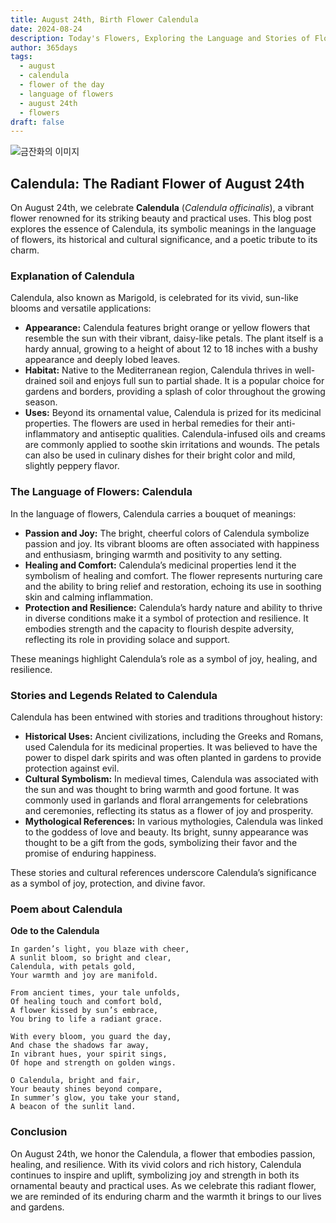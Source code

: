```yaml
---
title: August 24th, Birth Flower Calendula
date: 2024-08-24
description: Today's Flowers, Exploring the Language and Stories of Flowers Calendula
author: 365days
tags:
  - august
  - calendula
  - flower of the day
  - language of flowers
  - august 24th
  - flowers
draft: false
---
```


![금잔화의 이미지](https://cdn.pixabay.com/photo/2018/07/10/11/11/marigold-3528402_1280.jpg#center)



## Calendula: The Radiant Flower of August 24th

On August 24th, we celebrate **Calendula** (*Calendula officinalis*), a vibrant flower renowned for its striking beauty and practical uses. This blog post explores the essence of Calendula, its symbolic meanings in the language of flowers, its historical and cultural significance, and a poetic tribute to its charm.

### Explanation of Calendula

Calendula, also known as Marigold, is celebrated for its vivid, sun-like blooms and versatile applications:

- **Appearance:** Calendula features bright orange or yellow flowers that resemble the sun with their vibrant, daisy-like petals. The plant itself is a hardy annual, growing to a height of about 12 to 18 inches with a bushy appearance and deeply lobed leaves.
- **Habitat:** Native to the Mediterranean region, Calendula thrives in well-drained soil and enjoys full sun to partial shade. It is a popular choice for gardens and borders, providing a splash of color throughout the growing season.
- **Uses:** Beyond its ornamental value, Calendula is prized for its medicinal properties. The flowers are used in herbal remedies for their anti-inflammatory and antiseptic qualities. Calendula-infused oils and creams are commonly applied to soothe skin irritations and wounds. The petals can also be used in culinary dishes for their bright color and mild, slightly peppery flavor.

### The Language of Flowers: Calendula

In the language of flowers, Calendula carries a bouquet of meanings:

- **Passion and Joy:** The bright, cheerful colors of Calendula symbolize passion and joy. Its vibrant blooms are often associated with happiness and enthusiasm, bringing warmth and positivity to any setting.
- **Healing and Comfort:** Calendula’s medicinal properties lend it the symbolism of healing and comfort. The flower represents nurturing care and the ability to bring relief and restoration, echoing its use in soothing skin and calming inflammation.
- **Protection and Resilience:** Calendula’s hardy nature and ability to thrive in diverse conditions make it a symbol of protection and resilience. It embodies strength and the capacity to flourish despite adversity, reflecting its role in providing solace and support.

These meanings highlight Calendula’s role as a symbol of joy, healing, and resilience.

### Stories and Legends Related to Calendula

Calendula has been entwined with stories and traditions throughout history:

- **Historical Uses:** Ancient civilizations, including the Greeks and Romans, used Calendula for its medicinal properties. It was believed to have the power to dispel dark spirits and was often planted in gardens to provide protection against evil.
- **Cultural Symbolism:** In medieval times, Calendula was associated with the sun and was thought to bring warmth and good fortune. It was commonly used in garlands and floral arrangements for celebrations and ceremonies, reflecting its status as a flower of joy and prosperity.
- **Mythological References:** In various mythologies, Calendula was linked to the goddess of love and beauty. Its bright, sunny appearance was thought to be a gift from the gods, symbolizing their favor and the promise of enduring happiness.

These stories and cultural references underscore Calendula’s significance as a symbol of joy, protection, and divine favor.

### Poem about Calendula

**Ode to the Calendula**

	In garden’s light, you blaze with cheer,
	A sunlit bloom, so bright and clear,
	Calendula, with petals gold,
	Your warmth and joy are manifold.
	
	From ancient times, your tale unfolds,
	Of healing touch and comfort bold,
	A flower kissed by sun’s embrace,
	You bring to life a radiant grace.
	
	With every bloom, you guard the day,
	And chase the shadows far away,
	In vibrant hues, your spirit sings,
	Of hope and strength on golden wings.
	
	O Calendula, bright and fair,
	Your beauty shines beyond compare,
	In summer’s glow, you take your stand,
	A beacon of the sunlit land.

### Conclusion

On August 24th, we honor the Calendula, a flower that embodies passion, healing, and resilience. With its vivid colors and rich history, Calendula continues to inspire and uplift, symbolizing joy and strength in both its ornamental beauty and practical uses. As we celebrate this radiant flower, we are reminded of its enduring charm and the warmth it brings to our lives and gardens.